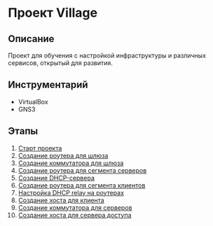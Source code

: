 # Проект Village

## Описание

Проект для обучения с настройкой инфраструктуры и различных сервисов, открытый для развития.

## Инструментарий

* VirtualBox
* GNS3

## Этапы

1. [Старт проекта](start.md)
2. [Создание роутера для шлюза](gateway.md)
3. [Создание коммутатора для шлюза](gateway-switch.md)
4. [Создание роутера для сегмента серверов](server-router.md)
5. [Создание DHCP-сервера](dhcp.md)
6. [Создание роутера для сегмента клиентов](client-router.md)
7. [Настройка DHCP relay на роутерах](dhcp-relay.md)
8. [Создание хоста для клиента](client.md)
9. [Создание коммутатора для серверов](server-switch.md)
10. [Создание хоста для сервера доступа](access.md)